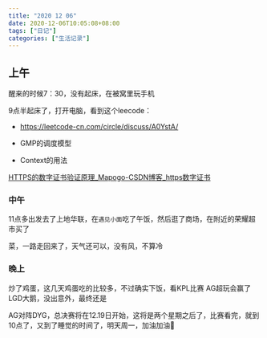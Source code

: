 ```yaml
---
title: "2020 12 06"
date: 2020-12-06T10:05:08+08:00
tags: ["日记"]
categories: ["生活记录"]
---
```


## 上午

醒来的时候7：30，没有起床，在被窝里玩手机

9点半起床了，打开电脑，看到这个leecode：

- https://leetcode-cn.com/circle/discuss/A0YstA/

- GMP的调度模型
- Context的用法

[HTTPS的数字证书验证原理_Mapogo-CSDN博客_https数字证书](https://blog.csdn.net/liuxingrong666/article/details/83869161)

### 中午

11点多出发去了上地华联，在`遇见小面`吃了午饭，然后逛了商场，在附近的荣耀超市买了

菜，一路走回来了，天气还可以，没有风，不算冷

### 晚上

炒了鸡蛋，这几天鸡蛋吃的比较多，不过确实下饭，看KPL比赛 AG超玩会赢了LGD大鹅，没出意外，最终还是

AG对阵DYG，总决赛将在12.19日开始，这将是两个星期之后了，比赛看完，就到10点了，又到了睡觉的时间了，明天周一，加油加油💪

